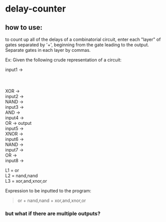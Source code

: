 # delay-counter

## how to use:

to count up all of the delays of a combinatorial circuit, enter each "layer" of gates separated by '+', beginning from the gate leading to the output. Separate gates in each layer by commas.

Ex: Given the following crude representation of a circuit:

input1 ->  
&nbsp;   
&nbsp;   
&nbsp;   
XOR  ->  
input2 ->  
NAND ->  
input3 ->  
AND  ->  
input4 ->  
OR -> output  
input5 ->  
XNOR ->  
input6 ->  
NAND ->  
input7 ->  
OR   ->  
input8 ->  


L1 = or  
L2 = nand,nand  
L3 = xor,and,xnor,or  

Expression to be inputted to the program:  
> or + nand,nand + xor,and,xnor,or

### but what if there are multiple outputs?


